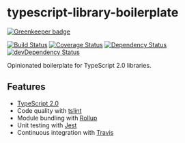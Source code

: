 # typescript-library-boilerplate

[![Greenkeeper badge](https://badges.greenkeeper.io/maxdavidson/typescript-library-boilerplate.svg)](https://greenkeeper.io/)

[![Build Status](https://img.shields.io/travis/maxdavidson/typescript-library-boilerplate/master.svg)](https://travis-ci.org/maxdavidson/typescript-library-boilerplate)
[![Coverage Status](https://img.shields.io/coveralls/maxdavidson/typescript-library-boilerplate/master.svg)](https://coveralls.io/github/maxdavidson/typescript-library-boilerplate?branch=master)
[![Dependency Status](https://img.shields.io/david/maxdavidson/typescript-library-boilerplate.svg)](https://david-dm.org/maxdavidson/typescript-library-boilerplate)
[![devDependency Status](https://img.shields.io/david/dev/maxdavidson/typescript-library-boilerplate.svg)](https://david-dm.org/maxdavidson/typescript-library-boilerplate?type=dev)

Opinionated boilerplate for TypeScript 2.0 libraries.

## Features

- [TypeScript 2.0](http://www.typescriptlang.org)
- Code quality with [tslint](http://palantir.github.io/tslint/)
- Module bundling with [Rollup](http://rollupjs.org)
- Unit testing with [Jest](https://github.com/facebook/jest)
- Continuous integration with [Travis](https://travis-ci.org)
